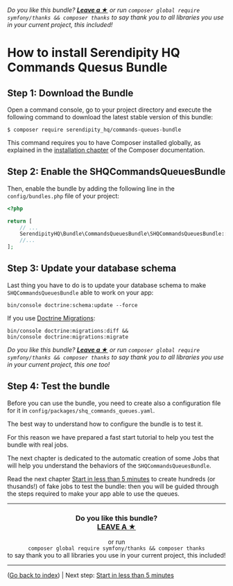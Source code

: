 *Do you like this bundle? [**Leave a &#9733;**](#js-repo-pjax-container) or run `composer global require symfony/thanks && composer thanks` to say thank you to all libraries you use in your current project, this included!*

How to install Serendipity HQ Commands Quesus Bundle
====================================================

Step 1: Download the Bundle
---------------------------

Open a command console, go to your project directory and execute the
following command to download the latest stable version of this bundle:

```console
$ composer require serendipity_hq/commands-queues-bundle
```

This command requires you to have Composer installed globally, as explained in the
 [installation chapter](https://getcomposer.org/doc/00-intro.md) of the Composer documentation.

Step 2: Enable the SHQCommandsQueuesBundle
------------------------------------------

Then, enable the bundle by adding the following line in the `config/bundles.php` file of your project:

```php
<?php

return [
    // ...
    SerendipityHQ\Bundle\CommandsQueuesBundle\SHQCommandsQueuesBundle::class => ['all' => true],
    //...
];
```

Step 3: Update your database schema
-----------------------------------

Last thing you have to do is to update your database schema to make `SHQCommandsQueuesBundle` able to work on your app:

    bin/console doctrine:schema:update --force

If you use [Doctrine Migrations](http://symfony.com/doc/current/bundles/DoctrineMigrationsBundle/index.html):

    bin/console doctrine:migrations:diff &&
    bin/console doctrine:migrations:migrate

*Do you like this bundle? [**Leave a &#9733;**](#js-repo-pjax-container) or run `composer global require symfony/thanks && composer thanks` to say thank you to all libraries you use in your current project, this one too!*

Step 4: Test the bundle
-----------------------

Before you can use the bundle, you need to create also a configuration file for it in `config/packages/shq_commands_queues.yaml`.

The best way to understand how to configure the bundle is to test it.

For this reason we have prepared a fast start tutorial to help you test the bundle with real jobs.

The next chapter is dedicated to the automatic creation of some Jobs that will help you understand the behaviors of the `SHQCommandsQueuesBundle`.

Read the next chapter [Start in less than 5 minutes](20-Fast-Start.md) to create hundreds (or thusands!) of fake jobs to test the bundle: then you will be guided through the steps required to make your app able to use the queues.

<hr />
<h3 align="center">
    <b>Do you like this bundle?</b><br />
    <b><a href="#js-repo-pjax-container">LEAVE A &#9733;</a></b>
</h3>
<p align="center">
    or run<br />
    <code>composer global require symfony/thanks && composer thanks</code><br />
    to say thank you to all libraries you use in your current project, this included!
</p>
<hr />

([Go back to index](00-Index.md)) | Next step: [Start in less than 5 minutes](20-Fast-Start.md)
